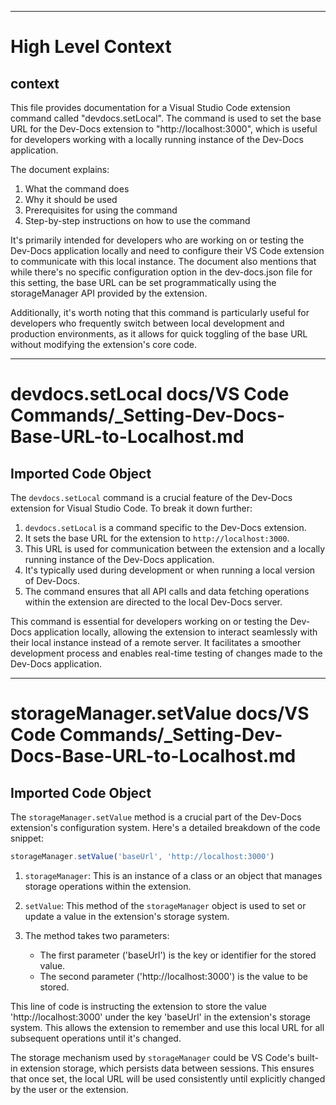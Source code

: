 

  ---
# High Level Context
## context
This file provides documentation for a Visual Studio Code extension command called "devdocs.setLocal". The command is used to set the base URL for the Dev-Docs extension to "http://localhost:3000", which is useful for developers working with a locally running instance of the Dev-Docs application.

The document explains:
1. What the command does
2. Why it should be used
3. Prerequisites for using the command
4. Step-by-step instructions on how to use the command

It's primarily intended for developers who are working on or testing the Dev-Docs application locally and need to configure their VS Code extension to communicate with this local instance. The document also mentions that while there's no specific configuration option in the dev-docs.json file for this setting, the base URL can be set programmatically using the storageManager API provided by the extension.

Additionally, it's worth noting that this command is particularly useful for developers who frequently switch between local development and production environments, as it allows for quick toggling of the base URL without modifying the extension's core code.

---
# devdocs.setLocal docs/VS Code Commands/_Setting-Dev-Docs-Base-URL-to-Localhost.md
## Imported Code Object
The `devdocs.setLocal` command is a crucial feature of the Dev-Docs extension for Visual Studio Code. To break it down further:

1. `devdocs.setLocal` is a command specific to the Dev-Docs extension.
2. It sets the base URL for the extension to `http://localhost:3000`.
3. This URL is used for communication between the extension and a locally running instance of the Dev-Docs application.
4. It's typically used during development or when running a local version of Dev-Docs.
5. The command ensures that all API calls and data fetching operations within the extension are directed to the local Dev-Docs server.

This command is essential for developers working on or testing the Dev-Docs application locally, allowing the extension to interact seamlessly with their local instance instead of a remote server. It facilitates a smoother development process and enables real-time testing of changes made to the Dev-Docs application.

---
# storageManager.setValue docs/VS Code Commands/_Setting-Dev-Docs-Base-URL-to-Localhost.md
## Imported Code Object
The `storageManager.setValue` method is a crucial part of the Dev-Docs extension's configuration system. Here's a detailed breakdown of the code snippet:

```javascript
storageManager.setValue('baseUrl', 'http://localhost:3000')
```

1. `storageManager`: This is an instance of a class or an object that manages storage operations within the extension.

2. `setValue`: This method of the `storageManager` object is used to set or update a value in the extension's storage system.

3. The method takes two parameters:
   - The first parameter ('baseUrl') is the key or identifier for the stored value.
   - The second parameter ('http://localhost:3000') is the value to be stored.

This line of code is instructing the extension to store the value 'http://localhost:3000' under the key 'baseUrl' in the extension's storage system. This allows the extension to remember and use this local URL for all subsequent operations until it's changed.

The storage mechanism used by `storageManager` could be VS Code's built-in extension storage, which persists data between sessions. This ensures that once set, the local URL will be used consistently until explicitly changed by the user or the extension.

  